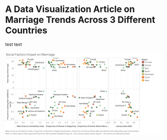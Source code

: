 # A Data Visualization Article on Marriage Trends Across 3 Different Countries

test text 

![](India_marriage.png)
